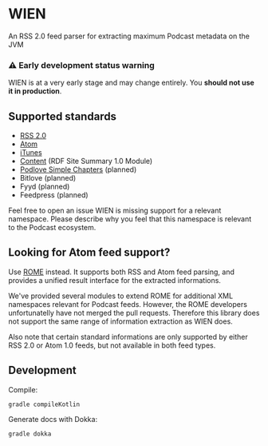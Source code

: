 # WIEN


An RSS 2.0 feed parser for extracting maximum Podcast metadata on the JVM


### ⚠️ Early development status warning


WIEN is at a very early stage and may change entirely. You __should not use it in production__.


## Supported standards

* [RSS 2.0](http://www.rssboard.org/rss-2-0)
* [Atom](https://tools.ietf.org/html/rfc4287)
* [iTunes](https://help.apple.com/itc/podcasts_connect/#/itcb54353390)
* [Content](http://web.resource.org/rss/1.0/modules/content/) (RDF Site Summary 1.0 Module)
* [Podlove Simple Chapters](https://podlove.org/simple-chapters/) (planned)
* Bitlove (planned)
* Fyyd (planned)
* Feedpress (planned)

Feel free to open an issue WIEN is missing support for a relevant namespace. Please describe why you feel that this namespace is relevant to the Podcast ecosystem.


## Looking for Atom feed support?


Use [ROME](https://github.com/rometools/rome) instead. It supports both RSS and Atom feed parsing, and provides a unified result interface for the extracted informations. 

We've provided several modules to extend ROME for additional XML namespaces relevant for Podcast feeds. However, the ROME developers unfortunatelly have not merged the pull requests. Therefore this library does not support the same range of information extraction as WIEN does. 

Also note that certain standard informations are only supported by either RSS 2.0 or Atom 1.0 feeds, but not available in both feed types.


## Development


Compile:

    gradle compileKotlin
    
Generate docs with Dokka:

    gradle dokka
